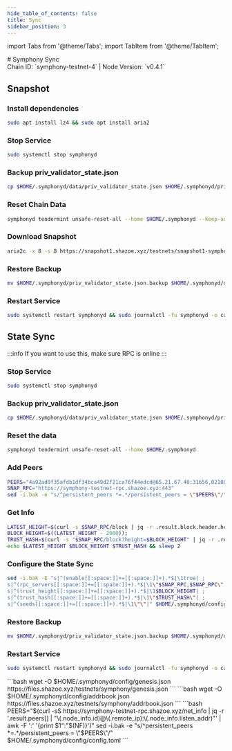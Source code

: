 ```yaml
---
hide_table_of_contents: false
title: Sync
sidebar_position: 3
---
```


import Tabs from '@theme/Tabs';
import TabItem from '@theme/TabItem';

<div className="h1-with-icon icon-symphony">
# Symphony Sync
</div>
<span className="sub-lines"> 
Chain ID: `symphony-testnet-4` | Node Version: `v0.4.1`
</span>
<Tabs>
  <TabItem value="snapshot" label="Snapshot" default>

## Snapshot

### Install dependencies

```bash
sudo apt install lz4 && sudo apt install aria2
```

### Stop Service

```bash
sudo systemctl stop symphonyd
```

### Backup priv_validator_state.json

```bash
cp $HOME/.symphonyd/data/priv_validator_state.json $HOME/.symphonyd/priv_validator_state.json.backup
```

### Reset Chain Data

```bash
symphonyd tendermint unsafe-reset-all --home $HOME/.symphonyd --keep-addr-book
```

### Download Snapshot

```bash
aria2c -x 8 -s 8 https://snapshot1.shazoe.xyz/testnets/snapshot1-symphony.tar.lz4 && lz4 -c -d snapshot1-symphony.tar.lz4 | tar -x -C $HOME/.symphonyd && rm snapshot1-symphony.tar.lz4
```

### Restore Backup

```bash
mv $HOME/.symphonyd/priv_validator_state.json.backup $HOME/.symphonyd/data/priv_validator_state.json
```

### Restart Service

```bash
sudo systemctl restart symphonyd && sudo journalctl -fu symphonyd -o cat
```

  </TabItem>
  <TabItem value="statesync" label="StateSync">

## State Sync

:::info
If you want to use this, make sure RPC is online
:::

### Stop Service

```bash
sudo systemctl stop symphonyd
```

### Backup priv_validator_state.json

```bash
cp $HOME/.symphonyd/data/priv_validator_state.json $HOME/.symphonyd/priv_validator_state.json.backup
```

### Reset the data

```bash
symphonyd tendermint unsafe-reset-all --home $HOME/.symphonyd
```

### Add Peers

```bash
PEERS="4a92ad0f35afdb1df34bca49d2f21ca76f44edcd@65.21.67.40:31656,02108317e4a4878148735210721a64f89b147350@65.21.196.57:35656,d6a780caa80c783ae21c2ade96e1911c40383587@185.232.70.33:16656,bb07306c8861a418a2f4048cb1101e7a3a30e55c@176.9.113.61:36656,0654e74ef51697b400ceff9a16af9e15bfe42a72@46.4.91.76:29256,f21a0c449aa40052ab7780b073b1ecd387614eb9@65.108.129.49:38656,61771badcaff0ec79f16209a4a03a60fd6739dca@91.227.33.18:20656,ccbeb8d2f5a9b4a2d9b9da1b90ef9c85ba1d6b79@38.97.60.3:23656,12174ce319b00e579d4eb468cbb4d22bc1bd2325@65.109.117.113:29256,5f54b4547e9e3d67d039035716f2b782aa4044bf@65.109.83.40:29256,930848a35a0a5cb09948e278a2725202b689972e@116.202.150.231:12156,ce805612828bc6467fe6081c75bba1a917dc3106@109.123.247.208:35656,662e5d18365ff192c15a0a2562c1f5c0d7f5c589@65.109.30.35:35656,06655689b061c8dd02dbc7e879720cf55d36f770@65.21.141.250:35656,7c7510f57c86c038caa8b0105b5e2ae61877aa39@88.198.5.77:39656,b8d7d41577ccc95a2ec021af0535bdbbf92e4896@149.50.116.91:35656,683d80f56e9aad9caae030c218309b2e2cc15b7f@185.227.135.165:26656,b0d642c26f5d146020e91a8b41a5f55c121bcafc@149.50.116.116:31656,c4b1d93bcbdad1dd391d33e29dbcb879cdcf41d4@135.181.228.89:35656,ef8220abe47df52891b01758fd74645dc0a0bb83@116.202.32.209:26656,f5106a86b004fd48cd962a57659446ac80be9bf1@65.109.123.185:35656,673dcb5c91dc508d260f30f9eec167c8cb0e9118@195.3.223.119:27656,3b068f0a8e1065de9cbb8ce7eaefed9db4585d55@142.132.209.118:21656,60015d3ddd3bda98569121e7c02b8148ef8bb672@144.217.68.182:14556,d30babe97cbff419ad9a913744f92591c1ceeff0@45.140.146.212:26656,6ec88d52db29d6c64cbbebebd41a381245e4730f@65.108.199.62:12156,fb7df1cf347d45bd14d89ee549aa9f0c1291d3c7@152.53.84.199:35656,1fac066a1751be7c6c8141f897c67f319b3fcae2@74.241.130.41:31056,8e5d8b822c67b9e60f884857c2b58af95e1c67be@152.53.19.64:14656,d12d329f478f5172abf47bef3c8829cd776567dd@65.109.27.148:35656,897e128f19a8d0c10de7c5efc9086e1ed60b086b@135.181.0.97:35656,41d1a5b74970c1823cb1a3be3367ce5cdbe76e4e@135.181.210.46:51656,8713c8dd97c45d4d6c069c76d99ea0f64a8f3752@65.109.154.9:29156,a8dd994eea42c0cd9452e74f492e7fe8e5493dd2@195.201.194.231:26656,6baaa9a3775a97a06e160f2ecc7cc9db38f31bf8@152.53.229.82:26656,bd980568469c8c0e8c5fd0f8adcbbbe94ddd041a@135.181.79.242:35656,dd96b135e54de85ccdca1cdcb644bcd828ece8d5@167.114.118.199:26656,1267e57e1f5ce4a6688d703f02fc5f59b7717570@157.245.136.18:26656,64eba2ad436e933b0fff5d758320096904b042b6@103.129.172.245:51556,3bad680d3eebdf0e9168ad5802e2611c95eab124@195.201.197.246:27656,ec008baba8af10eb5c33b8787302e1e513c74f62@14.167.155.152:20656,df754507ff1b7d906647754c40e808d4bfbcce39@88.99.149.170:21656,ea6ca01e0d272d5f7c88a071cf74c61e7c8eafca@152.53.1.122:26656"
SNAP_RPC="https://symphony-testnet-rpc.shazoe.xyz:443"
sed -i.bak -e "s/^persistent_peers *=.*/persistent_peers = \"$PEERS\"/" $HOME/.symphonyd/config/config.toml
```

### Get Info

```bash
LATEST_HEIGHT=$(curl -s $SNAP_RPC/block | jq -r .result.block.header.height);
BLOCK_HEIGHT=$((LATEST_HEIGHT - 2000));
TRUST_HASH=$(curl -s "$SNAP_RPC/block?height=$BLOCK_HEIGHT" | jq -r .result.block_id.hash)
echo $LATEST_HEIGHT $BLOCK_HEIGHT $TRUST_HASH && sleep 2
```

### Configure the State Sync

```bash
sed -i.bak -E "s|^(enable[[:space:]]+=[[:space:]]+).*$|\1true| ;
s|^(rpc_servers[[:space:]]+=[[:space:]]+).*$|\1\"$SNAP_RPC,$SNAP_RPC\"| ;
s|^(trust_height[[:space:]]+=[[:space:]]+).*$|\1$BLOCK_HEIGHT| ;
s|^(trust_hash[[:space:]]+=[[:space:]]+).*$|\1\"$TRUST_HASH\"| ;
s|^(seeds[[:space:]]+=[[:space:]]+).*$|\1\"\"|" $HOME/.symphonyd/config/config.toml
```

### Restore Backup

```bash
mv $HOME/.symphonyd/priv_validator_state.json.backup $HOME/.symphonyd/data/priv_validator_state.json
```

### Restart Service

```bash
sudo systemctl restart symphonyd && sudo journalctl -fu symphonyd -o cat
```

</TabItem>
<TabItem value="genesis" label="Genesis">
```bash
wget -O $HOME/.symphonyd/config/genesis.json https://files.shazoe.xyz/testnets/symphony/genesis.json
```
</TabItem>
<TabItem value="Addrbook" label="Addrbook">
```bash
wget -O $HOME/.symphonyd/config/addrbook.json https://files.shazoe.xyz/testnets/symphony/addrbook.json
```
</TabItem>
<TabItem value="peers" label="Peers">
```bash
PEERS="$(curl -sS https://symphony-testnet-rpc.shazoe.xyz/net_info | jq -r '.result.peers[] | "\(.node_info.id)@\(.remote_ip):\(.node_info.listen_addr)"' | awk -F ':' '{print $1":"$(NF)}')"
sed -i.bak -e "s/^persistent_peers *=.*/persistent_peers = \"$PEERS\"/" $HOME/.symphonyd/config/config.toml
```
</TabItem>
</Tabs>
